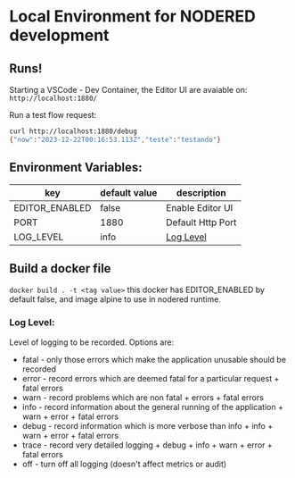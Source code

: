 # Local Environment for NODERED development

## Runs!

Starting a VSCode - Dev Container, the Editor UI are avaiable on: `http://localhost:1880/`

Run a test flow request: 
```bash
curl http://localhost:1880/debug
{"now":"2023-12-22T00:16:53.113Z","teste":"testando"}
```
 
## Environment Variables:

| key            | default value | description             |
| -------------- | ------------- | ----------------------- |
| EDITOR_ENABLED | false         | Enable Editor UI        |
| PORT           | 1880          | Default Http Port       |
| LOG_LEVEL      | info          | [Log Level](#log-level) |

## Build a docker file 

`docker build . -t <tag value>` this docker has EDITOR_ENABLED by default false, and image alpine to use in nodered runtime.

### Log Level:
Level of logging to be recorded. Options are:
* fatal - only those errors which make the application unusable should be recorded
* error - record errors which are deemed fatal for a particular request + fatal errors
* warn - record problems which are non fatal + errors + fatal errors
* info - record information about the general running of the application + warn + error + fatal errors
* debug - record information which is more verbose than info + info + warn + error + fatal errors
* trace - record very detailed logging + debug + info + warn + error + fatal errors
* off - turn off all logging (doesn't affect metrics or audit)
